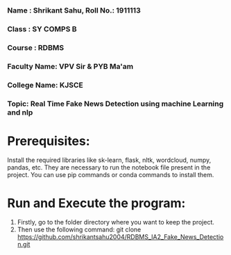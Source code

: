 ### Name : Shrikant Sahu, Roll No.: 1911113

### Class : SY COMPS B

### Course : RDBMS

### Faculty Name: VPV Sir & PYB Ma'am

### College Name: KJSCE

### Topic: Real Time Fake News Detection using machine Learning and nlp

# Prerequisites: 
Install the required libraries like sk-learn, flask, nltk, wordcloud, numpy, pandas, etc. They are necessary to run the notebook file present in the project. 
You can use pip commands or conda commands to install them. 

# Run and Execute the program:
1) Firstly, go to the folder directory where you want to keep the project. 
2) Then use the following command:
    git clone https://github.com/shrikantsahu2004/RDBMS_IA2_Fake_News_Detection.git






